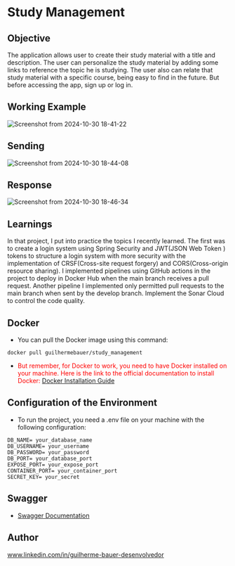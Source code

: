 # Study Management

## Objective  
The application allows user to create their study material with a title and description. The user can personalize 
the study material by adding some links to reference the topic he is studying. 
The user also can relate that study material with a specific course, being easy to find in the future.
But before accessing the app, sign up or log in. 

## Working Example  

![Screenshot from 2024-10-30 18-41-22](https://github.com/user-attachments/assets/71d80af9-ef8a-4797-a2d0-598e86a54088)

## Sending 
![Screenshot from 2024-10-30 18-44-08](https://github.com/user-attachments/assets/f93c62a6-96f2-4aa1-a526-ee5b0e60a588)

## Response
![Screenshot from 2024-10-30 18-46-34](https://github.com/user-attachments/assets/8192ba06-2fc2-4f33-9439-71a5dfe245e5)



## Learnings 
In that project, I put into practice the topics I recently learned. The first was to create a login system using Spring Security and JWT(JSON Web Token ) 
tokens to structure a login system with more security with the implementation of CRSF(Cross-site request forgery) and CORS(Cross-origin resource sharing). 
I implemented pipelines using GitHub actions in the project to deploy in Docker Hub when the main branch receives a pull request. Another pipeline 
I implemented only permitted pull requests to the main branch when sent by the develop branch. Implement the Sonar Cloud to control the code quality.

## Docker 

* You can pull the Docker image using this command:
 ```dotdocker
docker pull guilhermebauer/study_management
```

* <span style="color:red;"> But remember, for Docker to work, you need to have Docker installed on your machine. Here is the link to the official documentation to install Docker: [Docker Installation Guide](https://docs.docker.com/get-docker/)</span>


## Configuration of the Environment

* To run the project, you need a .env file on your machine with the following configuration:

```dotenv
DB_NAME= your_database_name
DB_USERNAME= your_username
DB_PASSWORD= your_password
DB_PORT= your_database_port
EXPOSE_PORT= your_expose_port
CONTAINER_PORT= your_container_port
SECRET_KEY= your_secret
```

## Swagger

* [Swagger Documentation](http://localhost:8080/swagger-ui/index.html)

## Author
 www.linkedin.com/in/guilherme-bauer-desenvolvedor
